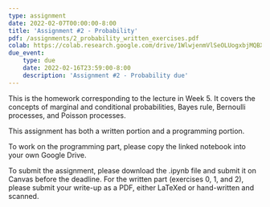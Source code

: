 ```yaml
---
type: assignment
date: 2022-02-07T00:00:00-8:00
title: 'Assignment #2 - Probability'
pdf: /assignments/2_probability_written_exercises.pdf
colab: https://colab.research.google.com/drive/1WlwjenmVlSeOLUogxbjMQBXqCIEmX_pY
due_event: 
    type: due
    date: 2022-02-16T23:59:00-8:00
    description: 'Assignment #2 - Probability due'
---
```

This is the homework corresponding to the lecture in Week 5. It covers the concepts of marginal and conditional probabilities, Bayes rule, Bernoulli processes, and Poisson processes.

This assignment has both a written portion and a programming portion. 

To work on the programming part, please copy the linked notebook into your own Google Drive. 

To submit the assignment, please download the .ipynb file and submit it on Canvas before the deadline. For the written part (exercises 0, 1, and 2), please submit your write-up as a PDF, either LaTeXed or hand-written and scanned.
